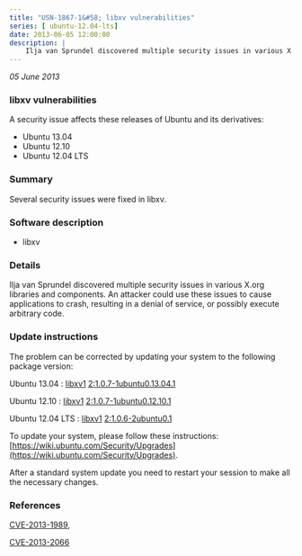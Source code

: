 ```yaml
---
title: "USN-1867-1&#58; libxv vulnerabilities"
series: [ ubuntu-12.04-lts]
date: 2013-06-05 12:00:00
description: |
    Ilja van Sprundel discovered multiple security issues in various X.org libraries and components. An attacker could use these issues to cause applications to crash, resulting in a denial of service, or possibly execute arbitrary code. 
--- 
```

 
 

*05 June 2013*

### libxv vulnerabilities

A security issue affects these releases of Ubuntu and its derivatives:

* Ubuntu 13.04
* Ubuntu 12.10
* Ubuntu 12.04 LTS

### Summary

Several security issues were fixed in libxv. 

### Software description

* libxv 

### Details

Ilja van Sprundel discovered multiple security issues in various X.org libraries and components. An attacker could use these issues to cause applications to crash, resulting in a denial of service, or possibly execute arbitrary code. 

### Update instructions

The problem can be corrected by updating your system to the following package version:

Ubuntu 13.04
 : [libxv1](https://launchpad.net/ubuntu/+source/libxv) <span> [2:1.0.7-1ubuntu0.13.04.1](https://launchpad.net/ubuntu/+source/libxv/2:1.0.7-1ubuntu0.13.04.1) </span> 

Ubuntu 12.10
 : [libxv1](https://launchpad.net/ubuntu/+source/libxv) <span> [2:1.0.7-1ubuntu0.12.10.1](https://launchpad.net/ubuntu/+source/libxv/2:1.0.7-1ubuntu0.12.10.1) </span> 

Ubuntu 12.04 LTS
 : [libxv1](https://launchpad.net/ubuntu/+source/libxv) <span> [2:1.0.6-2ubuntu0.1](https://launchpad.net/ubuntu/+source/libxv/2:1.0.6-2ubuntu0.1) </span> 

To update your system, please follow these instructions: [https://wiki.ubuntu.com/Security/Upgrades](https://wiki.ubuntu.com/Security/Upgrades).

After a standard system update you need to restart your session to make all the necessary changes. 

### References

 
 [CVE-2013-1989](http://people.ubuntu.com/~ubuntu-security/cve/CVE-2013-1989), 

 [CVE-2013-2066](http://people.ubuntu.com/~ubuntu-security/cve/CVE-2013-2066)
 

